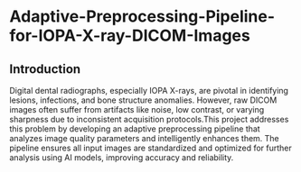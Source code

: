 # Adaptive-Preprocessing-Pipeline-for-IOPA-X-ray-DICOM-Images
## Introduction
Digital dental radiographs, especially IOPA X-rays, are pivotal in identifying lesions, infections, and bone structure anomalies. However, raw DICOM images often suffer from artifacts like noise, low contrast, or varying sharpness due to inconsistent acquisition protocols.This project addresses this problem by developing an adaptive preprocessing pipeline that analyzes image quality parameters and intelligently enhances them. The pipeline ensures all input images are standardized and optimized for further analysis using AI models, improving accuracy and reliability.

